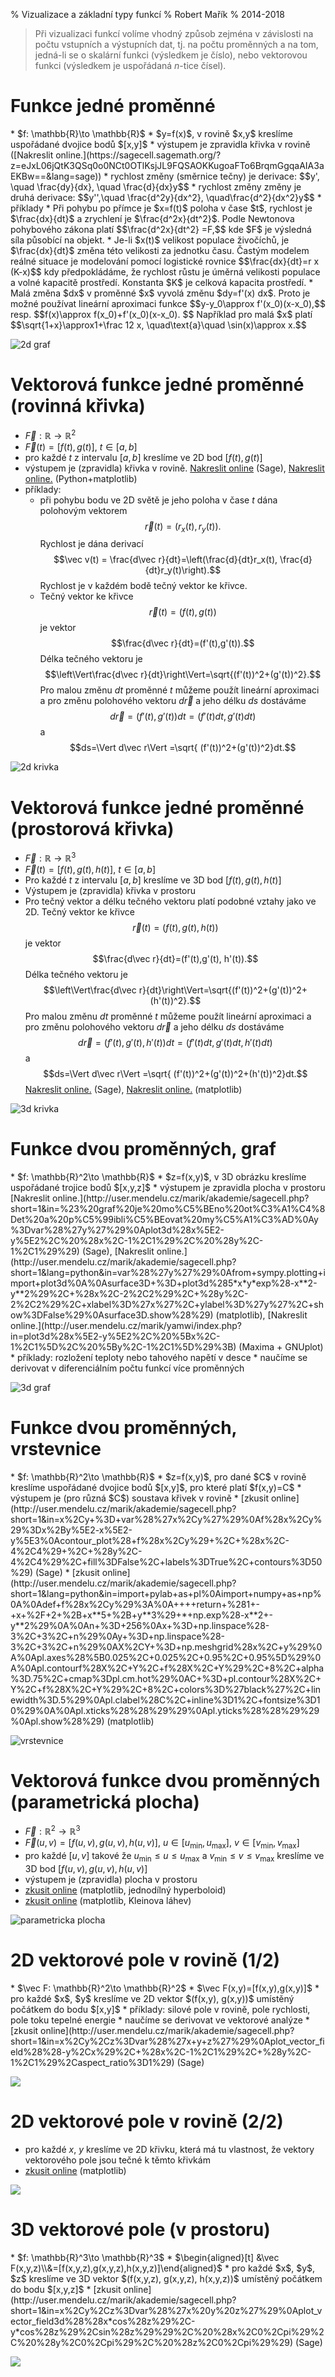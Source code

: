 % Vizualizace a základní typy funkcí
% Robert Mařík
% 2014-2018

> Při vizualizaci funkcí volíme vhodný způsob zejména v závislosti na
> počtu vstupních a výstupních dat, tj. na počtu proměnných a na tom,
> jedná-li se o skalární funkci (výsledkem je číslo), nebo vektorovou
> funkci (výsledkem je uspořádaná $n$-tice čísel).

# Funkce jedné proměnné

<div class="sloupce">
* $f: \mathbb{R}\to \mathbb{R}$
* $y=f(x)$, v rovině $x,y$ kreslíme uspořádané dvojice bodů $[x,y]$
* výstupem je zpravidla křivka v rovině ([Nakreslit online.](https://sagecell.sagemath.org/?z=eJxL06jQtK3QSq0o0NCt0OTlKsjJL9FQSAOKKugoaFTo6BrqmGgqaAIA3aEKBw==&lang=sage))
* rychlost změny (směrnice tečny) je derivace: $$y', \quad \frac{dy}{dx}, \quad \frac{d}{dx}y$$
* rychlost změny změny je druhá derivace: $$y'',\quad  \frac{d^2y}{dx^2}, \quad\frac{d^2}{dx^2}y$$
* příklady
    * Při pohybu po přímce je $x=f(t)$ poloha v čase $t$, rychlost je
      $\frac{dx}{dt}$ a zrychlení je $\frac{d^2x}{dt^2}$. Podle
      Newtonova pohybového zákona platí $$\frac{d^2x}{dt^2} =F,$$ kde
      $F$ je výsledná síla působící na objekt.
    * Je-li $x(t)$ velikost populace živočíchů, je $\frac{dx}{dt}$ změna této velikosti za jednotku času. Častým modelem reálné situace je modelování pomocí logistické rovnice
      $$\frac{dx}{dt}=r x (K-x)$$
      kdy předpokládáme, že rychlost růstu je úměrná velikosti populace a volné kapacitě prostředí. Konstanta $K$ je celková kapacita prostředí.
    * Malá změna $dx$ v proměnné $x$ vyvolá změnu $dy=f'(x) dx$. Proto je možné používat lineární aproximaci funkce
      $$y-y_0\approx f'(x_0)(x-x_0),$$ resp. $$f(x)\approx f(x_0)+f'(x_0)(x-x_0).  $$
      Například pro malá $x$ platí
      		$$\sqrt{1+x}\approx1+\frac 12 x, \quad\text{a}\quad  \sin(x)\approx x.$$


![2d graf](2D_graf.png)
</div>



# Vektorová funkce jedné proměnné (rovinná křivka)

<div class="sloupce">

* $\vec F: \mathbb{R}\to \mathbb{R}^2$
* $\vec F(t)=[f(t),g(t)]$, $t\in[a,b]$
* pro každé $t$ z intervalu $[a,b]$ kreslíme ve 2D bod $[f(t),g(t)]$
* výstupem je (zpravidla) křivka v rovině. [Nakreslit online](https://sagecell.sagemath.org/?z=eJxTVghILErMTS0pykzOrlSoSkxJzEtUyC7KLMtO5OXi5SqxLUss0lAvUdfk5SqAq4wvyMkv0YhOzi_WKNHUUSjOzAPSsToKGgY6BZmamgDCkhs_&lang=sage) (Sage),  [Nakreslit online.](https://sagecell.sagemath.org/?z=eJxlUcFuwyAMvUfKP1jKoUlVRc2Ok3rrecddK0qcxiUYBqZb-vWDqDsNyRI2z37vmQY-lBZkAsM0uwcy-OByKE0QwSrBHGT0agmmxEajpbqagrPAyfoVyHoXBPZ1VVcNnHEiJo1wx5GdLPRY9QzGZRAjCzzQiAuZ5zVsw2HhtMiMdTXiBFMr3TvUFeQTUFJgiMS5WDgK4PYfoF18ARr4XE3AuBRX7hrU06S6esnMZvxSdF17v5YbqAh-kdI40Q1OJenzLQVs8zj1c8pJr8bxEtO1NLTDMGwPfUS5qOhRS7vDr6SWXQcNRMF7dmQxkBgHrLIGl8BFpefCIpljIY5eaWyPB3jbezrAcDx2kLuDe0Y1g1dBWZSQQLb_-PNTV0XeJqMs6bBtYnNd6nF23233Cy-Ml6s=&lang=python) (Python+matplotlib)
* příklady:
    * při pohybu bodu ve 2D světě je jeho poloha v čase $t$ dána
      polohovým vektorem $$\vec r(t)=(r_x(t), r_y(t)).$$ Rychlost je
      dána derivací $$\vec v(t) = \frac{d\vec r}{dt}=\left(\frac{d}{dt}r_x(t), \frac{d}{dt}r_y(t)\right).$$ Rychlost je v každém bodě tečný
      vektor ke křivce.
    * Tečný vektor ke křivce $$\vec r(t)=(f(t),g(t))$$ je vektor $$\frac{d\vec r}{dt}=(f'(t),g'(t)).$$ Délka tečného vektoru je
      $$\left\Vert\frac{d\vec r}{dt}\right\Vert=\sqrt{(f'(t))^2+(g'(t))^2}.$$ Pro malou změnu $dt$ proměnné $t$ můžeme použít lineární aproximaci a pro změnu polohového vektoru $d\vec r$ a jeho délku $ds$ dostáváme
      $$d\vec r=(f'(t),g'(t))dt=(f'(t)dt, g'(t)dt)$$
      a
      $$ds=\Vert d\vec r\Vert =\sqrt{	(f'(t))^2+(g'(t))^2}dt.$$
      


![2d krivka](2d_krivka.png)
</div>

# Vektorová funkce jedné proměnné (prostorová křivka)

<div class="sloupce">

* $\vec F: \mathbb{R}\to \mathbb{R}^3$
* $\vec F(t)=[f(t),g(t),h(t)]$, $t\in[a,b]$
* Pro každé $t$ z intervalu $[a,b]$ kreslíme ve 3D bod $[f(t),g(t),h(t)]$
* Výstupem je (zpravidla) křivka v prostoru
* Pro tečný vektor a délku tečného vektoru platí podobné vztahy jako ve 2D.
  Tečný vektor ke křivce $$\vec r(t)=(f(t),g(t),h(t))$$ je vektor $$\frac{d\vec r}{dt}=(f'(t),g'(t), h'(t)).$$ Délka tečného vektoru je
      $$\left\Vert\frac{d\vec r}{dt}\right\Vert=\sqrt{(f'(t))^2+(g'(t))^2+(h'(t))^2}.$$ Pro malou změnu $dt$ proměnné $t$ můžeme použít lineární aproximaci a pro změnu polohového vektoru $d\vec r$ a jeho délku $ds$ dostáváme
      $$d\vec r=(f'(t),g'(t), h'(t))dt=(f'(t)dt, g'(t)dt, h'(t)dt)$$
      a
      $$ds=\Vert d\vec r\Vert =\sqrt{	(f'(t))^2+(g'(t))^2+(h'(t))^2}dt.$$
 [Nakreslit online.](http://user.mendelu.cz/marik/akademie/sagecell.php?short=1&in=%23+Parametricky+zadana+krivka%0A%0At%3Dvar%28%27t%27%29%0Aparametric_plot3d%28%5Bt*cos%28t%29%2C+t*sin%28t%29%2Ct%5D%2C+%280%2C6*pi%29%29) (Sage),  [Nakreslit online.](http://user.mendelu.cz/marik/akademie/sagecell.php?short=1&lang=python&in=%23+Nacteni+knihoven+pro+praci+s+matematikcymi+funkcemi%0D%0Afrom+numpy+import+%2A%0D%0A%0D%0A%23+Definice+jednotlivych+komponent+vektorove+funkce+jedne+promenne%0D%0Adef+f%28t%29%3A+%0D%0A++++return+sin%28t%29%2B0.04%2Asin%2810%2At%29%0D%0A%0D%0Adef+g%28t%29%3A+%0D%0A++++return+cos%28t%29%2B0.04%2Asin%2810%2At%29%0D%0A%0D%0Adef+h%28t%29%3A+%0D%0A++++return+cos%28t%29%0D%0A%0D%0A%23+Vykresleni+obrazku%0D%0Aimport+matplotlib+as+mpl%0D%0Afrom+mpl_toolkits.mplot3d+import+Axes3D%0D%0Aimport+matplotlib.pyplot+as+plt%0D%0A%0D%0Afig+%3D+plt.figure%28%29%0D%0Aax+%3D+fig.gca%28projection%3D%273d%27%29%0D%0At+%3D+linspace%280%2C+pi%2C+100%29++%23+rozsah+parametru+t+pro+kresleni%0D%0Aax.plot%28f%28t%29%2C+g%28t%29%2C+h%28t%29%29%0D%0Aplt.show%28%29) (matplotlib)

![3d krivka](3d_krivka.png)
</div>


# Funkce dvou proměnných, graf

<div class="sloupce">
* $f: \mathbb{R}^2\to \mathbb{R}$
* $z=f(x,y)$, v 3D obrázku kreslíme uspořádané trojice bodů $[x,y,z]$
* výstupem je zpravidla plocha v prostoru [Nakreslit online.](http://user.mendelu.cz/marik/akademie/sagecell.php?short=1&in=%23%20graf%20je%20mo%C5%BEno%20ot%C3%A1%C4%8Det%20a%20p%C5%99ibli%C5%BEovat%20my%C5%A1%C3%AD%0Ay%3Dvar%28%27y%27%29%0Aplot3d%28x%5E2-y%5E2%2C%20%28x%2C-1%2C1%29%2C%20%28y%2C-1%2C1%29%29) (Sage), [Nakreslit online.](http://user.mendelu.cz/marik/akademie/sagecell.php?short=1&lang=python&in=var%28%27y%27%29%0Afrom+sympy.plotting+import+plot3d%0A%0Asurface3D+%3D+plot3d%285*x*y*exp%28-x**2-y**2%29%2C+%28x%2C-2%2C2%29%2C+%28y%2C-2%2C2%29%2C+xlabel%3D%27x%27%2C+ylabel%3D%27y%27%2C+show%3DFalse%29%0Asurface3D.show%28%29) (matplotlib), [Nakreslit online.](http://user.mendelu.cz/marik/yamwi/index.php?in=plot3d%28x%5E2-y%5E2%2C%20%5Bx%2C-1%2C1%5D%2C%20%5By%2C-1%2C1%5D%29%3B) (Maxima + GNUplot)
* příklady: rozložení teploty nebo tahového napětí v desce
* naučíme se derivovat v diferenciálním počtu funkcí více proměnných

![3d graf](3D_graf_b.png)
</div>

# Funkce dvou proměnných, vrstevnice

<div class="sloupce">
* $f: \mathbb{R}^2\to \mathbb{R}$
* $z=f(x,y)$, pro dané $C$ v rovině kreslíme uspořádané dvojice bodů $[x,y]$, pro které platí $f(x,y)=C$
* výstupem je (pro různá $C$) soustava křivek v rovině
* [zkusit online](http://user.mendelu.cz/marik/akademie/sagecell.php?short=1&in=x%2Cy+%3D+var%28%27x%2Cy%27%29%0Af%28x%2Cy%29%3Dx%2By%5E2-x%5E2-y%5E3%0Acontour_plot%28+f%28x%2Cy%29+%2C+%28x%2C-4%2C4%29+%2C+%28y%2C-4%2C4%29%2C+fill%3DFalse%2C+labels%3DTrue%2C+contours%3D50%29) (Sage)
* [zkusit online](http://user.mendelu.cz/marik/akademie/sagecell.php?short=1&lang=python&in=import+pylab+as+pl%0Aimport+numpy+as+np%0A%0Adef+f%28x%2Cy%29%3A%0A++++return+%281+-+x+%2F+2+%2B+x**5+%2B+y**3%29+*+np.exp%28-x**2+-y**2%29%0A%0An+%3D+256%0Ax+%3D+np.linspace%28-3%2C+3%2C+n%29%0Ay+%3D+np.linspace%28-3%2C+3%2C+n%29%0AX%2CY+%3D+np.meshgrid%28x%2C+y%29%0A%0Apl.axes%28%5B0.025%2C+0.025%2C+0.95%2C+0.95%5D%29%0A%0Apl.contourf%28X%2C+Y%2C+f%28X%2C+Y%29%2C+8%2C+alpha%3D.75%2C+cmap%3Dpl.cm.hot%29%0AC+%3D+pl.contour%28X%2C+Y%2C+f%28X%2C+Y%29%2C+8%2C+colors%3D%27black%27%2C+linewidth%3D.5%29%0Apl.clabel%28C%2C+inline%3D1%2C+fontsize%3D10%29%0A%0Apl.xticks%28%28%29%29%0Apl.yticks%28%28%29%29%0Apl.show%28%29) (matplotlib)

![vrstevnice](vrstevnice.png)
</div>

# Vektorová funkce dvou proměnných (parametrická plocha)

<div class="sloupce">

* $\vec F: \mathbb{R}^2\to \mathbb{R}^3$
* $\vec F(u,v)=[f(u,v),g(u,v),h(u,v)]$, $u\in[u_{\mathrm{min}},u_{\mathrm{max}}]$, $v\in[v_{\mathrm{min}},v_{\mathrm{max}}]$
* pro každé $[u,v]$ takové že $u_{\mathrm{min}} \leq u \leq u_{\mathrm{max}}$ a $v_{\mathrm{min}} \leq v \leq v_{\mathrm{max}}$ kreslíme ve 3D bod $[f(u,v),g(u,v),h(u,v)]$
* výstupem je (zpravidla) plocha v prostoru
* [zkusit online](http://user.mendelu.cz/marik/akademie/sagecell.php?short=1&lang=python&in=import+mpl_toolkits.mplot3d.axes3d+as+axes3d%0D%0Aimport+matplotlib.pyplot+as+plt%0D%0Afrom+numpy+import+%2A%0D%0A%0D%0Adef+surf%28u%2C+v%29%3A%0D%0A++++x+%3D+cos%28v%29%2Acosh%28u%29%0D%0A++++y+%3D+sin%28v%29%2Acosh%28u%29%0D%0A++++z+%3D+sinh%28u%29%0D%0A++++return+x%2C+y%2C+z%0D%0A%0D%0Au%2C+v+%3D+linspace%28-pi%2F2%2C+pi%2F2%2C+80%29%2C+linspace%280%2C+2%2Api%2C+80%29%0D%0A%0D%0Aux%2C+vx+%3D++meshgrid%28u%2Cv%29%0D%0Ax%2C+y%2C+z+%3D+surf%28ux%2C+vx%29%0D%0A%0D%0Afig+%3D+plt.figure%28%29%0D%0Aax+%3D+fig.gca%28projection+%3D+%273d%27%29%0D%0Aplot+%3D+ax.plot_surface%28x%2C+y%2C+z%2C+rstride+%3D+2%2C+cstride+%3D+2%2C+linewidth%3D0.3%29%0D%0A%0D%0Aplt.show%28%29 ) (matplotlib, jednodílný hyperboloid)
* [zkusit online](http://user.mendelu.cz/marik/akademie/sagecell.php?short=1&lang=python&in=import+mpl_toolkits.mplot3d.axes3d+as+axes3d%0D%0Aimport+matplotlib.pyplot+as+plt%0D%0Afrom+numpy+import+%2A%0D%0A%0D%0Adef+surf%28u%2C+v%29%3A%0D%0A++++%22%22%22%0D%0A++++http%3A%2F%2Fpaulbourke.net%2Fgeometry%2Fklein%2F%0D%0A++++%22%22%22%0D%0A++++half+%3D+%280+%3C%3D+u%29+%26+%28u+%3C+pi%29%0D%0A++++r+%3D+4%2A%281+-+cos%28u%29%2F2%29%0D%0A++++x+%3D+6%2Acos%28u%29%2A%281+%2B+sin%28u%29%29+%2B+r%2Acos%28v+%2B+pi%29%0D%0A++++x%5Bhalf%5D+%3D+%28%0D%0A++++++++%286%2Acos%28u%29%2A%281+%2B+sin%28u%29%29+%2B+r%2Acos%28u%29%2Acos%28v%29%29%5Bhalf%5D%29%0D%0A++++y+%3D+16+%2A+sin%28u%29%0D%0A++++y%5Bhalf%5D+%3D+%2816%2Asin%28u%29+%2B+r%2Asin%28u%29%2Acos%28v%29%29%5Bhalf%5D%0D%0A++++z+%3D+r+%2A+sin%28v%29%0D%0A++++return+x%2C+y%2C+z%0D%0A%0D%0Au%2C+v+%3D+linspace%280%2C+2%2Api%2C+80%29%2C+linspace%280%2C+2%2Api%2C+80%29%0D%0Aux%2C+vx+%3D++meshgrid%28u%2Cv%29%0D%0Ax%2C+y%2C+z+%3D+surf%28ux%2C+vx%29%0D%0A%0D%0Afig+%3D+plt.figure%28%29%0D%0Aax+%3D+fig.gca%28projection+%3D+%273d%27%29%0D%0Aplot+%3D+ax.plot_surface%28x%2C+y%2C+z%2C+rstride+%3D+2%2C+cstride+%3D+2%2C+linewidth%3D0.3%29%0D%0A%0D%0Aplt.show%28%29) (matplotlib, Kleinova láhev)

![parametricka plocha](kleinova_lahev.png)
</div>

# 2D vektorové pole v rovině (1/2)

<div class="sloupce">
* $\vec F: \mathbb{R}^2\to \mathbb{R}^2$
* $\vec F(x,y)=[f(x,y),g(x,y)]$
* pro každé $x$, $y$ kreslíme ve 2D vektor $(f(x,y), g(x,y))$ umístěný počátkem do bodu $[x,y]$
* příklady: silové pole v rovině, pole rychlosti, pole toku  tepelné energie
* naučíme se derivovat ve vektorové analýze
* [zkusit online](http://user.mendelu.cz/marik/akademie/sagecell.php?short=1&in=x%2Cy%2Cz%3Dvar%28%27x+y+z%27%29%0Aplot_vector_field%28%28-y%2Cx%29%2C+%28x%2C-1%2C1%29%2C+%28y%2C-1%2C1%29%2Caspect_ratio%3D1%29) (Sage)

![](2d_pole.png)

</div>

# 2D vektorové pole v rovině (2/2)

<div class="sloupce">

* pro každé $x$, $y$ kreslíme ve 2D křivku, která má tu vlastnost, že vektory vektorového pole jsou tečné k těmto křivkám
* [zkusit online](http://user.mendelu.cz/marik/akademie/sagecell.php?short=1&lang=python&in=import+numpy+as+np%0Aimport+matplotlib.pyplot+as+plt%0A%0AY%2C+X+%3D+np.mgrid%5B-3%3A3%3A100j%2C+-3%3A3%3A100j%5D%0AU+%3D+-Y%0AV+%3D+X%2Bexp%28Y%29%0Aspeed+%3D+np.sqrt%28U*U+%2B+V*V%29%0A%0Aplt.figure%281%2C%286%2C6%29%29+%0Aplt.streamplot%28X%2C+Y%2C+U%2C+V%2C+density%3D0.5%29%0Aplt.axes%28%29.set_aspect%28%27equal%27%2C+%27datalim%27%29%0Aplt.show%28%29%0Aplt.savefig%28%22streamplot.svg%22%2Cformat%3D%22svg%22%29) (matplotlib)

![](streamplot.png)

</div>

# 3D vektorové pole (v prostoru)

<div class="sloupce">
* $f: \mathbb{R}^3\to \mathbb{R}^3$
* $\begin{aligned}[t] &\vec F(x,y,z)\\&=[f(x,y,z),g(x,y,z),h(x,y,z)]\end{aligned}$
* pro každé $x$, $y$, $z$ kreslíme ve 3D vektor $(f(x,y,z), g(x,y,z), h(x,y,z))$ umístěný počátkem do bodu $[x,y,z]$
* [zkusit online](http://user.mendelu.cz/marik/akademie/sagecell.php?short=1&in=x%2Cy%2Cz%3Dvar%28%27x%20y%20z%27%29%0Aplot_vector_field3d%28%28x*cos%28z%29%2C-y*cos%28z%29%2Csin%28z%29%29%2C%20%28x%2C0%2Cpi%29%2C%20%28y%2C0%2Cpi%29%2C%20%28z%2C0%2Cpi%29%29) (Sage)

![](3d_pole.png)


</div>




